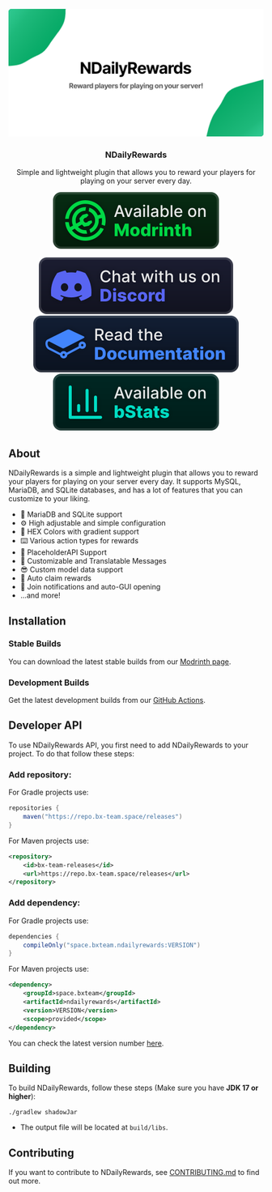 <div align="center">

![Banner](/assets/readme-banner.png)
### NDailyRewards
Simple and lightweight plugin that allows you to reward your players for playing on your server every day.

[![Available on Modrinth](https://raw.githubusercontent.com/vLuckyyy/badges/main/avaiable-on-modrinth.svg)](https://modrinth.com/plugin/ndailyrewards)

[![Chat on Discord](https://raw.githubusercontent.com/vLuckyyy/badges/main//chat-with-us-on-discord.svg)](https://discord.gg/p7cxhw7E2M)
[![Read the Docs](https://raw.githubusercontent.com/vLuckyyy/badges/main/read-the-documentation.svg)](https://docs.bx-team.space/documentation/ndailyrewards/about)
[![Available on BStats](https://raw.githubusercontent.com/vLuckyyy/badges/main/available-on-bstats.svg)](https://bstats.org/plugin/bukkit/NDailyRewards/13844)
</div>

## About
NDailyRewards is a simple and lightweight plugin that allows you to reward your players for playing on your server every day. It supports MySQL, MariaDB, and SQLite databases, and has a lot of features that you can customize to your liking.

- 📇 MariaDB and SQLite support
- ⚙️ High adjustable and simple configuration
- 🌈 HEX Colors with gradient support
- ⌨️ Various action types for rewards
- 📄 PlaceholderAPI Support
- 📝 Customizable and Translatable Messages
- 😎 Custom model data support
- 🔁 Auto claim rewards
- 🔔 Join notifications and auto-GUI opening
- ...and more!

## Installation

### Stable Builds
You can download the latest stable builds from our [Modrinth page](https://modrinth.com/plugin/ndailyrewards).

### Development Builds
Get the latest development builds from our [GitHub Actions](https://github.com/BX-Team/NDailyRewards/actions/workflows/gradle.yml?query=branch%3Amaster).

## Developer API
To use NDailyRewards API, you first need to add NDailyRewards to your project. To do that follow these steps:

### Add repository:

For Gradle projects use:
```groovy
repositories {
    maven("https://repo.bx-team.space/releases")
}
```

For Maven projects use:
```xml
<repository>
    <id>bx-team-releases</id>
    <url>https://repo.bx-team.space/releases</url>
</repository>
```

### Add dependency:

For Gradle projects use:
```groovy
dependencies {
    compileOnly("space.bxteam.ndailyrewards:VERSION")
}
```

For Maven projects use:
```xml
<dependency>
    <groupId>space.bxteam</groupId>
    <artifactId>ndailyrewards</artifactId>
    <version>VERSION</version>
    <scope>provided</scope>
</dependency>
```

You can check the latest version number [here](https://github.com/BX-Team/NDailyRewards/releases/latest).

## Building
To build NDailyRewards, follow these steps (Make sure you have **JDK 17 or higher**):

```shell
./gradlew shadowJar
```
- The output file will be located at `build/libs`.

## Contributing
If you want to contribute to NDailyRewards, see [CONTRIBUTING.md](https://github.com/BX-Team/NDailyRewards/blob/master/.github/CONTRIBUTING.md) to find out more.
